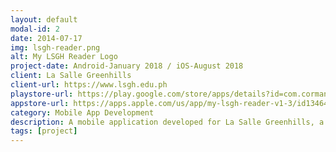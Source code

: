 ```yaml
---
layout: default
modal-id: 2
date: 2014-07-17
img: lsgh-reader.png
alt: My LSGH Reader Logo
project-date: Android-January 2018 / iOS-August 2018
client: La Salle Greenhills
client-url: https://www.lsgh.edu.ph
playstore-url: https://play.google.com/store/apps/details?id=com.cormanttech.ortus.lsgh
appstore-url: https://apps.apple.com/us/app/my-lsgh-reader-v1-3/id1346411951
category: Mobile App Development
description: A mobile application developed for La Salle Greenhills, a top notch school in the Philippines. It allows school administration to register students and assign them books for the school year. Students can then download and read the e-books on their devices. Features include a dictionary for selected words, searching books for words or phrases and jumping directly to the page, saving text highlights, changing font size and style, night and day mode, and creating bookmarks.
tags: [project]
---
```

